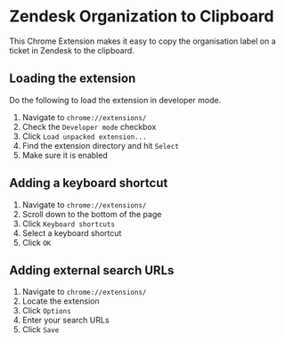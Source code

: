 # Zendesk Organization to Clipboard

This Chrome Extension makes it easy to copy the organisation label on a 
ticket in Zendesk to the clipboard.

## Loading the extension

Do the following to load the extension in developer mode.

1. Navigate to `chrome://extensions/`
2. Check the `Developer mode` checkbox
3. Click `Load unpacked extension...`
4. Find the extension directory and hit `Select`
5. Make sure it is enabled

## Adding a keyboard shortcut

1. Navigate to `chrome://extensions/`
2. Scroll down to the bottom of the page
3. Click `Keyboard shortcuts`
4. Select a keyboard shortcut
5. Click `OK`

## Adding external search URLs

1. Navigate to `chrome://extensions/`
2. Locate the extension
3. Click `Options`
4. Enter your search URLs
5. Click `Save`
